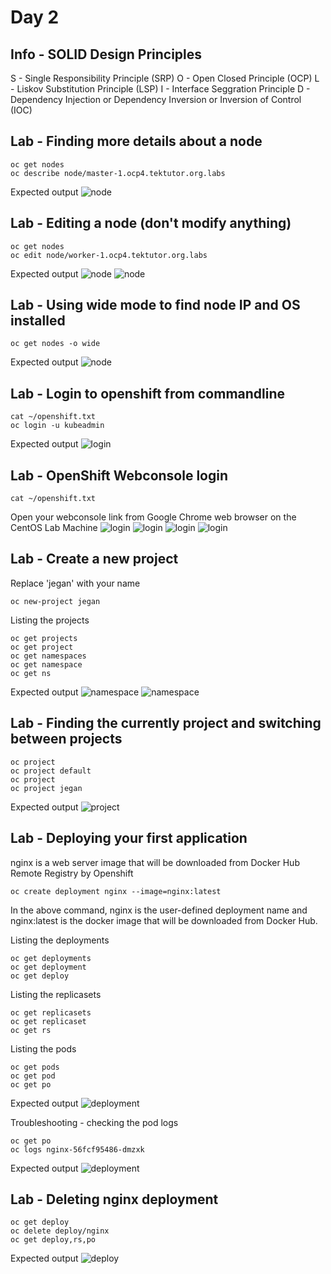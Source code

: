 # Day 2

## Info - SOLID Design Principles
S - Single Responsibility Principle (SRP)
O - Open Closed Principle (OCP)
L - Liskov Substitution Principle (LSP)
I - Interface Seggration Principle
D - Dependency Injection or Dependency Inversion or Inversion of Control (IOC)

## Lab - Finding more details about a node
```
oc get nodes
oc describe node/master-1.ocp4.tektutor.org.labs
```

Expected output
![node](node1.png)

## Lab - Editing a node (don't modify anything)
```
oc get nodes
oc edit node/worker-1.ocp4.tektutor.org.labs
```
Expected output
![node](node2.png)
![node](node3.png)

## Lab - Using wide mode to find node IP and OS installed
```
oc get nodes -o wide
```

Expected output
![node](node4.png)

## Lab - Login to openshift from commandline
```
cat ~/openshift.txt
oc login -u kubeadmin
```
Expected output
![login](login1.png)


## Lab - OpenShift Webconsole login
```
cat ~/openshift.txt
```

Open your webconsole link from Google Chrome web browser on the CentOS Lab Machine
![login](login2.png)
![login](login3.png)
![login](login4.png)
![login](login5.png)


## Lab - Create a new project

Replace 'jegan' with your name
```
oc new-project jegan
```

Listing the projects
```
oc get projects
oc get project
oc get namespaces
oc get namespace
oc get ns
```

Expected output
![namespace](project1.png)
![namespace](project2.png)

## Lab - Finding the currently project and switching between projects
```
oc project
oc project default
oc project
oc project jegan
```

Expected output
![project](project3.png)

## Lab - Deploying your first application
nginx is a web server image that will be downloaded from Docker Hub Remote Registry by Openshift
```
oc create deployment nginx --image=nginx:latest
```

In the above command, nginx is the user-defined deployment name and nginx:latest is the docker image that will be downloaded from Docker Hub.

Listing the deployments
```
oc get deployments
oc get deployment
oc get deploy
```

Listing the replicasets
```
oc get replicasets
oc get replicaset
oc get rs
```

Listing the pods
```
oc get pods
oc get pod
oc get po
```

Expected output
![deployment](deploy1.png)

Troubleshooting - checking the pod logs
```
oc get po
oc logs nginx-56fcf95486-dmzxk
```

Expected output
![deployment](deploy2.png)

## Lab - Deleting nginx deployment
```
oc get deploy
oc delete deploy/nginx
oc get deploy,rs,po
```

Expected output
![deploy](deploy3.png)

